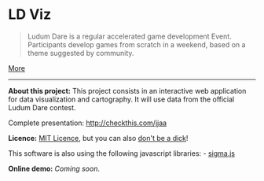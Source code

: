 LD Viz
======

> Ludum Dare is a regular accelerated game development Event.  Participants develop games from scratch in a weekend, based on a theme suggested by community.

[More](http://www.ludumdare.com/compo/about-ludum-dare/ "More about Ludum Dare")

- - -

__About this project:__ This project consists in an interactive web application for data visualization and cartography. It will use data from the official Ludum Dare contest.

Complete presentation: http://checkthis.com/jjaa

__Licence:__  [MIT Licence](http://www.opensource.org/licenses/MIT "Tell me more"), but you can also [don't be a dick](http://philsturgeon.co.uk/code/dbad-license)!

This software is also using the following javascript libraries:
    - [sigma.js](sigmajs.org "Official website")

__Online demo:__ *Coming soon*.
